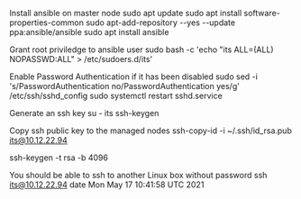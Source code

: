 Install ansible on master node
sudo apt update
sudo apt install software-properties-common
sudo apt-add-repository --yes --update ppa:ansible/ansible
sudo apt install ansible

Grant root priviledge to ansible user
sudo bash -c 'echo "its ALL=(ALL) NOPASSWD:ALL" > /etc/sudoers.d/its'

Enable Password Authentication if it has been disabled
sudo sed -i 's/PasswordAuthentication no/PasswordAuthentication yes/g' /etc/ssh/sshd_config
sudo systemctl restart sshd.service

Generate an ssh key
su - its
ssh-keygen

Copy ssh public key to the managed nodes
ssh-copy-id -i ~/.ssh/id_rsa.pub its@10.12.22.94

ssh-keygen -t rsa -b 4096

You should be able to ssh to another Linux box without password
ssh its@10.12.22.94 date
Mon May 17 10:41:58 UTC 2021